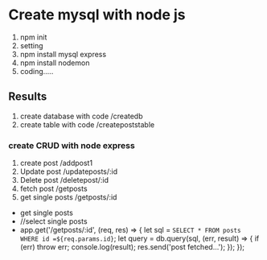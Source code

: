 # Create mysql with node js

1. npm init
2. setting
3. npm install mysql express
4. npm install nodemon
5. coding.....

## Results

1. create database with code /createdb
2. create table with code /createpoststable

### create CRUD with node express

1. create post /addpost1
2. Update post /updateposts/:id
3. Delete post /deletepost/:id
4. fetch post /getposts
5. get single posts /getposts/:id


- get single posts
- //select single posts
- app.get('/getposts/:id', (req, res) => {
  let sql = `SELECT * FROM posts WHERE id =${req.params.id}`;
  let query = db.query(sql, (err, result) => {
    if (err) throw err;
    console.log(result);
    res.send('post fetched...');
  });
});
